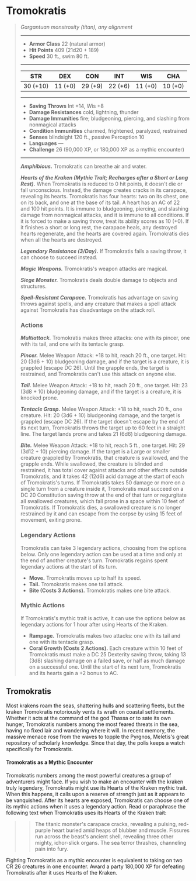 # Tromokratis
>*Gargantuan monstrosity (titan), any alignment*
>___
>- **Armor Class** 22 (natural armor)
>- **Hit Points** 409 (21d20 + 189)
>- **Speed** 30 ft., swim 80 ft.
>___
>|STR|DEX|CON|INT|WIS|CHA|
>|:---:|:---:|:---:|:---:|:---:|:---:|
>|30 (+10)|11 (+0)|29 (+9)|22 (+6)|11 (+0)|10 (+0)|
>___
>- **Saving Throws** Int +14, Wis +8
>- **Damage Resistances** cold, lightning, thunder
>- **Damage Immunities** fire; bludgeoning, piercing, and slashing from nonmagical attacks
>- **Condition Immunities** charmed, frightened, paralyzed, restrained
>- **Senses** blindsight 120 ft., passive Perception 10
>- **Languages** —
>- **Challenge** 26 (90,000 XP, or 180,000 XP as a mythic encounter)
>___
>***Amphibious.*** Tromokratis can breathe air and water.  
>
>***Hearts of the Kraken (Mythic Trait; Recharges after a Short or Long Rest).*** When Tromokratis is reduced to 0 hit points, it doesn't die or fall unconscious. Instead, the damage creates cracks in its carapace, revealing its hearts. Tromokratis has four hearts: two on its chest, one on its back, and one at the base of its tail. A heart has an AC of 22 and 100 hit points. It is immune to bludgeoning, piercing, and slashing damage from nonmagical attacks, and it is immune to all conditions. If it is forced to make a saving throw, treat its ability scores as 10 (+0). If it finishes a short or long rest, the carapace heals, any destroyed hearts regenerate, and the hearts are covered again. Tromokratis dies when all the hearts are destroyed.  
>
>***Legendary Resistance (3/Day).*** If Tromokratis fails a saving throw, it can choose to succeed instead.  
>
>***Magic Weapons.*** Tromokratis's weapon attacks are magical.  
>
>***Siege Monster.*** Tromokratis deals double damage to objects and structures.  
>
>***Spell-Resistant Carapace.*** Tromokratis has advantage on saving throws against spells, and any creature that makes a spell attack against Tromokratis has disadvantage on the attack roll.  
>
>### Actions
>***Multiattack.*** Tromokratis makes three attacks: one with its pincer, one with its tail, and one with its tentacle grasp.  
>
>***Pincer.*** Melee Weapon Attack: +18 to hit, reach 20 ft., one target. Hit: 20 (3d6 + 10) bludgeoning damage, and if the target is a creature, it is grappled (escape DC 26). Until the grapple ends, the target is restrained, and Tromokratis can't use this attack on anyone else.  
>
>***Tail.*** Melee Weapon Attack: +18 to hit, reach 20 ft., one target. Hit: 23 (3d8 + 10) bludgeoning damage, and if the target is a creature, it is knocked prone.  
>
>***Tentacle Grasp.*** Melee Weapon Attack: +18 to hit, reach 20 ft., one creature. Hit: 20 (3d6 + 10) bludgeoning damage, and the target is grappled (escape DC 26). If the target doesn't escape by the end of its next turn, Tromokratis throws the target up to 60 feet in a straight line. The target lands prone and takes 21 (6d6) bludgeoning damage.  
>
>***Bite.*** Melee Weapon Attack: +18 to hit, reach 5 ft., one target. Hit: 29 (3d12 + 10) piercing damage. If the target is a Large or smaller creature grappled by Tromokratis, that creature is swallowed, and the grapple ends. While swallowed, the creature is blinded and restrained, it has total cover against attacks and other effects outside Tromokratis, and it takes 42 (12d6) acid damage at the start of each of Tromokratis's turns. If Tromokratis takes 50 damage or more on a single turn from a creature inside it, Tromokratis must succeed on a DC 20 Constitution saving throw at the end of that turn or regurgitate all swallowed creatures, which fall prone in a space within 10 feet of Tromokratis. If Tromokratis dies, a swallowed creature is no longer restrained by it and can escape from the corpse by using 15 feet of movement, exiting prone.  
>
>### Legendary Actions
>Tromokratis can take 3 legendary actions, choosing from the options below. Only one legendary action can be used at a time and only at the end of another creature's turn. Tromokratis regains spent legendary actions at the start of its turn.
>
>- **Move.** Tromokratis moves up to half its speed.
>- **Tail.** Tromokratis makes one tail attack.
>- **Bite (Costs 3 Actions).** Tromokratis makes one bite attack.
>
>### Mythic Actions
>If Tromokratis's mythic trait is active, it can use the options below as legendary actions for 1 hour after using Hearts of the Kraken.
>
>- **Rampage.** Tromokratis makes two attacks: one with its tail and one with its tentacle grasp.
>- **Coral Growth (Costs 2 Actions).** Each creature within 10 feet of Tromokratis must make a DC 25 Dexterity saving throw, taking 13 (3d8) slashing damage on a failed save, or half as much damage on a successful one. Until the start of its next turn, Tromokratis and its hearts gain a +2 bonus to AC.
## Tromokratis
Most krakens roam the seas, shattering hulls and scattering fleets, but the kraken Tromokratis notoriously vents its wrath on coastal settlements. Whether it acts at the command of the god Thassa or to sate its own hunger, Tromokratis numbers among the most feared threats in the sea, having no fixed lair and wandering where it will. In recent memory, the massive menace rose from the waves to topple the Pyrgnos, Meletis's great repository of scholarly knowledge. Since that day, the polis keeps a watch specifically for Tromokratis.
#### Tromokratis as a Mythic Encounter
Tromokratis numbers among the most powerful creatures a group of adventurers might face. If you wish to make an encounter with the kraken truly legendary, Tromokratis might use its Hearts of the Kraken mythic trait. When this happens, it calls upon a reserve of strength just as it appears to be vanquished. After its hearts are exposed, Tromokratis can choose one of its mythic actions when it uses a legendary action.
Read or paraphrase the following text when Tromokratis uses its Hearts of the Kraken trait:
>>The titanic monster's carapace cracks, revealing a pulsing, red-purple heart buried amid heaps of blubber and muscle. Fissures run across the beast's ancient shell, revealing three other mighty, ichor-slick organs. The sea terror thrashes, channeling pain into fury.
>>
Fighting Tromokratis as a mythic encounter is equivalent to taking on two CR 26 creatures in one encounter. Award a party 180,000 XP for defeating Tromokratis after it uses Hearts of the Kraken.